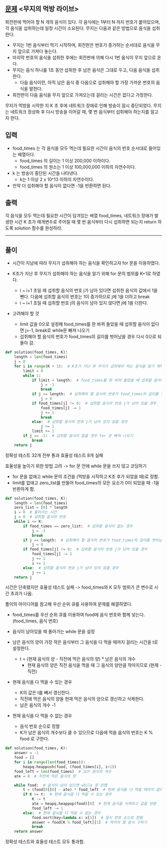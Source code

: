 ## [문제](https://programmers.co.kr/learn/courses/30/lessons/42891) <무지의 먹방 라이브>

회전판에 먹어야 할 N 개의 음식이 있다.
각 음식에는 1부터 N 까지 번호가 붙어있으며, 각 음식을 섭취하는데 일정 시간이 소요된다.
무지는 다음과 같은 방법으로 음식을 섭취한다.

+ 무지는 1번 음식부터 먹기 시작하며, 회전판은 번호가 증가하는 순서대로 음식을 무지 앞으로 가져다 놓는다.
+ 마지막 번호의 음식을 섭취한 후에는 회전판에 의해 다시 1번 음식이 무지 앞으로 온다.
+ 무지는 음식 하나를 1초 동안 섭취한 후 남은 음식은 그대로 두고, 다음 음식을 섭취한다.
  + 다음 음식이란, 아직 남은 음식 중 다음으로 섭취해야 할 가장 가까운 번호의 음식을 말한다.
+ 회전판이 다음 음식을 무지 앞으로 가져오는데 걸리는 시간은 없다고 가정한다.

무지가 먹방을 시작한 지 K 초 후에 네트워크 장애로 인해 방송이 잠시 중단되었다.
무지는 네트워크 정상화 후 다시 방송을 이어갈 때, 몇 번 음식부터 섭취해야 하는지를 알고자 한다.


## 입력

+ food_times 는 각 음식을 모두 먹는데 필요한 시간이 음식의 번호 순서대로 들어있는 배열이다.
  + food_times 의 길이는 1 이상 200,000 이하이다.
  + food_times 의 원소는 1 이상 100,000,000 이하의 자연수이다.
+ k 는 방송이 중단된 시간을 나타낸다.
  + k는 1 이상 2 x 10^13 이하의 자연수이다.
+ 만약 더 섭취해야 할 음식이 없다면 -1을 반환하면 된다.


## 출력

각 음식을 모두 먹는데 필요한 시간이 담겨있는 배열 food_times, 네트워크 장애가 발생한 시간 K 초가 매개변수로 주어질 때 몇 번 음식부터 다시 섭취하면 되는지 return 하도록 solution 함수를 완성하라.

-----

## 풀이

+ 시간이 지남에 따라 무지가 섭취해야 하는 음식을 확인하고자 for 문을 이용하였다.
+ K초가 지난 후 무지가 섭취해야 하는 음식을 알기 위해 for 문의 범위를 K+1로 하였다.

  + i ~ i+1 초일 때 섭취할 음식의 번호 j가 남아 있다면 섭취한 음식의 값에서 1을 뺀다.
    다음에 섭취할 음식의 번호는 1이 증가하므로 j에 1을 더하고 break
  + i ~ i+1 초일 때 섭취할 번호 j의 음식이 남아 있지 않다면 j에 1을 더한다.

+ 고려해야 할 것
  + limit 값을 0으로 설정해 food_times를 한 바퀴 돌았을 때 섭취할 음식이 없다면 j=-1, break로 while문 빠져 나오기
  + 섭취해야 할 음식의 번호가 food_times의 길이를 벗어났을 경우 다시 0으로 되돌아 감.


```python
def solution(food_times, K):
    length = len(food_times)
    j = 0
    for i in range(K + 1):  # K초가 지난 후 무지가 섭취해야 하는 음식을 알기 위해 for 문의 범위를 K+1
        limit = 0
        while 1:
            if limit > length:  # food_times를 한 바퀴 돌았을 때 섭취할 음식이 없을 경우
                j = -1
                break
            if j == length:  # 섭취해야 할 음식의 번호가 food_times의 길이를 벗어났을 경우
                j = 0
            if food_times[j] != 0:  # 섭취할 음식의 번호 j가 남아 있을 경우
                food_times[j] -= 1
                j += 1
                break
            else:  # 섭취할 음식의 번호 j가 남아 있지 않을 경우
                j += 1
            limit += 1
        if j == -1:  # 섭취할 음식이 없을 경우 for 문 빠져 나오기
            break
    return j
```

정확성 테스트 32개 전부 통과
효율성 테스트 8개 실패

효율성을 높이기 위한 방법 고려 -> for 문 안에 while 문을 쓰지 않고 코딩하기

+ for 문을 없애고 while 문의 조건을 (먹방을 시작하고 K초 후가 되었을 때)로 정함.
+ limit를 없애고 zero_list를 만들어 food_times의 모든 요소가 0이 되었을 때 -1을 반환하게 함.

```python
def solution(food_times, K):
    length = len(food_times)
    zero_list = [0] * length
    i = 0  # 흘러가는 시간
    j = 0  # 섭취할 음식의 번호
    while i <= K:
        if food_times == zero_list:  # 섭취할 음식이 없는 경우
            j = -1
            break
        if j == length:  # 섭취해야 할 음식의 번호가 food_times의 길이를 벗어났을 경우
            j = 0
        if food_times[j] != 0:  # 섭취할 음식의 번호 j가 남아 있을 경우
            food_times[j] -= 1
            j += 1
            i += 1 
        else:  # 섭취할 음식의 번호 j가 남아 있지 않을 경우
            j += 1
    return j
```

시간은 단축됐지만 효율성 테스트 실패 -> food_times와 K 모두 범위가 큰 변수로 시간 초과가 나옴.

풀이의 아이디어를 참고해 우선 순위 큐를 사용하여 문제를 해결하였다.

+ food_times를 우선 순위 큐를 이용하여 food에 음식 번호와 함께 넣는다. (food_times, 음식 번호)
+ 음식이 남아있을 때 돌아가는 while 문을 설정
+ 남은 음식의 양이 가장 작은 음식부터 그 음식을 다 먹을 때까지 걸리는 시간을 t로 설정한다.
  + t = (현재 음식의 양 - 직전에 먹은 음식의 양) * 남은 음식의 개수
    + 현재 음식의 양은 직전 음식을 먹을 때 그 음식의 양만큼 작아지므로 (현재 - 직전)

+ 현재 음식을 다 먹을 수 있는 경우
  + K의 값은 t를 빼서 갱신한다.
  + 직전에 먹은 음식의 양을 현재 먹은 음식의 양으로 갱신하고 삭제한다.
  + 남은 음식의 개수 -1
+ 현재 음식을 다 먹을 수 없는 경우
  + 음식 번호 순으로 정렬
  + K가 남은 음식의 개수보다 클 수 있으므로 다음에 먹을 음식의 번호는 K % food 로 구한다.

```python
def solution(food_times, K):
    answer = -1
    food = []
    for i in range(len(food_times)):
        heapq.heappush(food, (food_times[i], i+1))
    food_left = len(food_times)  # 남은 음식의 개수
    ate = 0  # 직전에 먹은 음식의 양

    while food:  # 음식이 남아 있으면 while 문 진행
        t = (food[0][0] - ate) * food_left  # 현재 음식을 다 먹을 때까지 걸리는 시간
        if K >= t:  # 현재 음식을 다 먹을 수 있는 경우
            K -= t
            ate = heapq.heappop(food)[0]  # 현재 음식을 삭제하고 값을 반환
            food_left -= 1
        else:  # 현재 음식을 다 먹을 수 없는 경우
            food.sort(key=lambda x: x[1])  # 음식 번호 순으로 정렬
            answer = food[K % food_left][1]  # 먹어야 할 음식 구하기
            break
    return answer
```

정확성 테스트와 효율성 테스트 모두 통과함.

